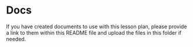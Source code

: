 # Docs

If you have created documents to use with this lesson plan, please provide a link to them within this README file and upload the files in this folder if needed.
